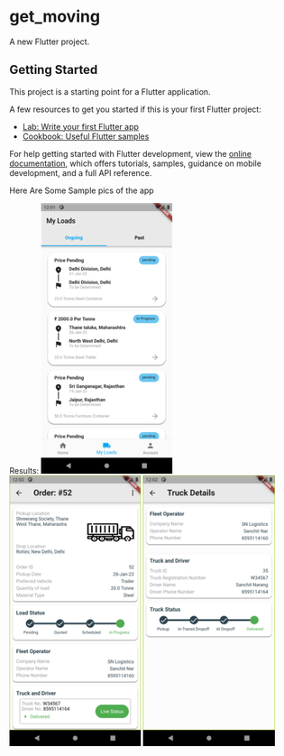 # get_moving

A new Flutter project.

## Getting Started

This project is a starting point for a Flutter application.

A few resources to get you started if this is your first Flutter project:

- [Lab: Write your first Flutter app](https://docs.flutter.dev/get-started/codelab)
- [Cookbook: Useful Flutter samples](https://docs.flutter.dev/cookbook)


For help getting started with Flutter development, view the
[online documentation](https://docs.flutter.dev/), which offers tutorials,
samples, guidance on mobile development, and a full API reference.

Here Are Some Sample pics of the app

Results:
<img src="Screenshot_1674844281.png" height="480px">
<img src="Screenshot_1674844339.png" height="480px">
<img src="Screenshot_1674844344.png" height="480px">
